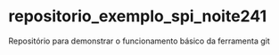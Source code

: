 # repositorio_exemplo_spi_noite241
Repositório para demonstrar o funcionamento básico da ferramenta git
